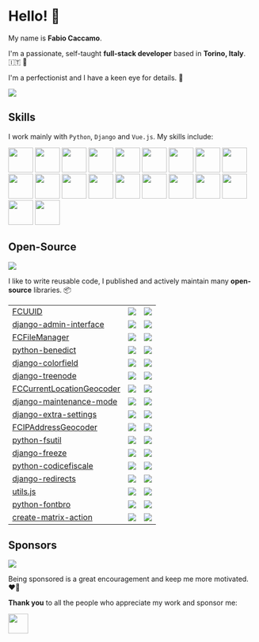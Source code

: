 # Hello! :wave: 

My name is **Fabio Caccamo**.

I'm a passionate, self-taught **full-stack developer** based in **Torino, Italy**. :it: :pinched_fingers:

I'm a perfectionist and I have a keen eye for details. 🧐 

[![](https://img.shields.io/twitter/follow/fabiocaccamo)](https://twitter.com/fabiocaccamo)

## Skills

I work mainly with `Python`, `Django` and `Vue.js`. My skills include:

<p>
    <img src="https://cdn.jsdelivr.net/gh/devicons/devicon/icons/python/python-original.svg" width="50" height="50" />
    <img src="https://cdn.jsdelivr.net/gh/devicons/devicon/icons/django/django-plain-wordmark.svg" width="50" height="50" />
    <img src="https://cdn.jsdelivr.net/gh/devicons/devicon/icons/mysql/mysql-original-wordmark.svg" width="50" height="50" />
    <img src="https://cdn.jsdelivr.net/gh/devicons/devicon/icons/postgresql/postgresql-plain-wordmark.svg" width="50" height="50" />
    <img src="https://cdn.jsdelivr.net/gh/devicons/devicon/icons/nginx/nginx-original.svg" width="50" height="50" />
    <img src="https://cdn.jsdelivr.net/gh/devicons/devicon/icons/bash/bash-original.svg" width="50" height="50" />
    <img src="https://cdn.jsdelivr.net/gh/devicons/devicon/icons/objectivec/objectivec-plain.svg" width="50" height="50" />
    <img src="https://cdn.jsdelivr.net/gh/devicons/devicon/icons/git/git-plain-wordmark.svg" width="50" height="50" />
    <img src="https://cdn.jsdelivr.net/gh/devicons/devicon/icons/nodejs/nodejs-plain-wordmark.svg" width="50" height="50" />
    <img src="https://cdn.jsdelivr.net/gh/devicons/devicon/icons/gulp/gulp-plain.svg" width="50" height="50" />
    <img src="https://cdn.jsdelivr.net/gh/devicons/devicon/icons/sass/sass-original.svg" width="50" height="50" />
    <img src="https://cdn.jsdelivr.net/gh/devicons/devicon/icons/javascript/javascript-original.svg" width="50" height="50" />
    <img src="https://cdn.jsdelivr.net/gh/devicons/devicon/icons/vuejs/vuejs-original-wordmark.svg" width="50" height="50" />
    <img src="https://cdn.jsdelivr.net/gh/devicons/devicon/icons/jquery/jquery-plain-wordmark.svg" width="50" height="50" />
    <img src="https://cdn.jsdelivr.net/gh/devicons/devicon/icons/handlebars/handlebars-original-wordmark.svg" width="50" height="50" />
    <img src="https://cdn.jsdelivr.net/gh/devicons/devicon/icons/mocha/mocha-plain.svg" width="50" height="50" />
    <img src="https://cdn.jsdelivr.net/gh/devicons/devicon/icons/html5/html5-plain-wordmark.svg" width="50" height="50" />
    <img src="https://cdn.jsdelivr.net/gh/devicons/devicon/icons/css3/css3-plain-wordmark.svg" width="50" height="50" />
    <img src="https://cdn.jsdelivr.net/gh/devicons/devicon/icons/bootstrap/bootstrap-plain-wordmark.svg" width="50" height="50" />
    <img src="https://cdn.jsdelivr.net/gh/devicons/devicon/icons/foundation/foundation-original-wordmark.svg" width="50" height="50" />
</p>

## Open-Source 

[![](https://img.shields.io/github/stars/fabiocaccamo?color=blueviolet&logo=github&label=github%20stars)](https://github.com/fabiocaccamo)

I like to write reusable code, I published and actively maintain many **open-source** libraries. 📦

<table>
    <tbody>
        <tr>
            <td>
                <a href="https://github.com/fabiocaccamo/FCUUID">FCUUID</a>
            </td>
            <td>
                <a href="https://github.com/fabiocaccamo/FCUUID/stargazers"><img src="https://img.shields.io/github/stars/fabiocaccamo/FCUUID" /></a>
            </td>
            <td>
                <a href="https://github.com/fabiocaccamo/FCUUID/issues"><img src="https://img.shields.io/github/issues/fabiocaccamo/FCUUID" /></a>
            </td>
        </tr>
        <tr>
            <td>
                <a href="https://github.com/fabiocaccamo/django-admin-interface">django-admin-interface</a>
            </td>
            <td>
                <a href="https://github.com/fabiocaccamo/django-admin-interface/stargazers"><img src="https://img.shields.io/github/stars/fabiocaccamo/django-admin-interface" /></a>
            </td>
            <td>
                <a href="https://github.com/fabiocaccamo/django-admin-interface/issues"><img src="https://img.shields.io/github/issues/fabiocaccamo/django-admin-interface" /></a>
            </td>
        </tr>
        <tr>
            <td>
                <a href="https://github.com/fabiocaccamo/FCFileManager">FCFileManager</a>
            </td>
            <td>
                <a href="https://github.com/fabiocaccamo/FCFileManager/stargazers"><img src="https://img.shields.io/github/stars/fabiocaccamo/FCFileManager" /></a>
            </td>
            <td>
                <a href="https://github.com/fabiocaccamo/FCFileManager/issues"><img src="https://img.shields.io/github/issues/fabiocaccamo/FCFileManager" /></a>
            </td>
        </tr>
        <tr>
            <td>
                <a href="https://github.com/fabiocaccamo/python-benedict">python-benedict</a>
            </td>
            <td>
                <a href="https://github.com/fabiocaccamo/python-benedict/stargazers"><img src="https://img.shields.io/github/stars/fabiocaccamo/python-benedict" /></a>
            </td>
            <td>
                <a href="https://github.com/fabiocaccamo/python-benedict/issues"><img src="https://img.shields.io/github/issues/fabiocaccamo/python-benedict" /></a>
            </td>
        </tr>
        <tr>
            <td>
                <a href="https://github.com/fabiocaccamo/django-colorfield">django-colorfield</a>
            </td>
            <td>
                <a href="https://github.com/fabiocaccamo/django-colorfield/stargazers"><img src="https://img.shields.io/github/stars/fabiocaccamo/django-colorfield" /></a>
            </td>
            <td>
                <a href="https://github.com/fabiocaccamo/django-colorfield/issues"><img src="https://img.shields.io/github/issues/fabiocaccamo/django-colorfield" /></a>
            </td>
        </tr>
        <tr>
            <td>
                <a href="https://github.com/fabiocaccamo/django-treenode">django-treenode</a>
            </td>
            <td>
                <a href="https://github.com/fabiocaccamo/django-treenode/stargazers"><img src="https://img.shields.io/github/stars/fabiocaccamo/django-treenode" /></a>
            </td>
            <td>
                <a href="https://github.com/fabiocaccamo/django-treenode/issues"><img src="https://img.shields.io/github/issues/fabiocaccamo/django-treenode" /></a>
            </td>
        </tr>
        <tr>
            <td>
                <a href="https://github.com/fabiocaccamo/FCCurrentLocationGeocoder">FCCurrentLocationGeocoder</a>
            </td>
            <td>
                <a href="https://github.com/fabiocaccamo/FCCurrentLocationGeocoder/stargazers"><img src="https://img.shields.io/github/stars/fabiocaccamo/FCCurrentLocationGeocoder" /></a>
            </td>
            <td>
                <a href="https://github.com/fabiocaccamo/FCCurrentLocationGeocoder/issues"><img src="https://img.shields.io/github/issues/fabiocaccamo/FCCurrentLocationGeocoder" /></a>
            </td>
        </tr>
        <tr>
            <td>
                <a href="https://github.com/fabiocaccamo/django-maintenance-mode">django-maintenance-mode</a>
            </td>
            <td>
                <a href="https://github.com/fabiocaccamo/django-maintenance-mode/stargazers"><img src="https://img.shields.io/github/stars/fabiocaccamo/django-maintenance-mode" /></a>
            </td>
            <td>
                <a href="https://github.com/fabiocaccamo/django-maintenance-mode/issues"><img src="https://img.shields.io/github/issues/fabiocaccamo/django-maintenance-mode" /></a>
            </td>
        </tr>
        <tr>
            <td>
                <a href="https://github.com/fabiocaccamo/django-extra-settings">django-extra-settings</a>
            </td>
            <td>
                <a href="https://github.com/fabiocaccamo/django-extra-settings/stargazers"><img src="https://img.shields.io/github/stars/fabiocaccamo/django-extra-settings" /></a>
            </td>
            <td>
                <a href="https://github.com/fabiocaccamo/django-extra-settings/issues"><img src="https://img.shields.io/github/issues/fabiocaccamo/django-extra-settings" /></a>
            </td>
        </tr>
        <tr>
            <td>
                <a href="https://github.com/fabiocaccamo/FCIPAddressGeocoder">FCIPAddressGeocoder</a>
            </td>
            <td>
                <a href="https://github.com/fabiocaccamo/FCIPAddressGeocoder/stargazers"><img src="https://img.shields.io/github/stars/fabiocaccamo/FCIPAddressGeocoder" /></a>
            </td>
            <td>
                <a href="https://github.com/fabiocaccamo/FCIPAddressGeocoder/issues"><img src="https://img.shields.io/github/issues/fabiocaccamo/FCIPAddressGeocoder" /></a>
            </td>
        </tr>
        <tr>
            <td>
                <a href="https://github.com/fabiocaccamo/python-fsutil">python-fsutil</a>
            </td>
            <td>
                <a href="https://github.com/fabiocaccamo/python-fsutil/stargazers"><img src="https://img.shields.io/github/stars/fabiocaccamo/python-fsutil" /></a>
            </td>
            <td>
                <a href="https://github.com/fabiocaccamo/python-fsutil/issues"><img src="https://img.shields.io/github/issues/fabiocaccamo/python-fsutil" /></a>
            </td>
        </tr>
        <tr>
            <td>
                <a href="https://github.com/fabiocaccamo/django-freeze">django-freeze</a>
            </td>
            <td>
                <a href="https://github.com/fabiocaccamo/django-freeze/stargazers"><img src="https://img.shields.io/github/stars/fabiocaccamo/django-freeze" /></a>
            </td>
            <td>
                <a href="https://github.com/fabiocaccamo/django-freeze/issues"><img src="https://img.shields.io/github/issues/fabiocaccamo/django-freeze" /></a>
            </td>
        </tr>
        <tr>
            <td>
                <a href="https://github.com/fabiocaccamo/python-codicefiscale">python-codicefiscale</a>
            </td>
            <td>
                <a href="https://github.com/fabiocaccamo/python-codicefiscale/stargazers"><img src="https://img.shields.io/github/stars/fabiocaccamo/python-codicefiscale" /></a>
            </td>
            <td>
                <a href="https://github.com/fabiocaccamo/python-codicefiscale/issues"><img src="https://img.shields.io/github/issues/fabiocaccamo/python-codicefiscale" /></a>
            </td>
        </tr>
        <tr>
            <td>
                <a href="https://github.com/fabiocaccamo/django-redirects">django-redirects</a>
            </td>
            <td>
                <a href="https://github.com/fabiocaccamo/django-redirects/stargazers"><img src="https://img.shields.io/github/stars/fabiocaccamo/django-redirects" /></a>
            </td>
            <td>
                <a href="https://github.com/fabiocaccamo/django-redirects/issues"><img src="https://img.shields.io/github/issues/fabiocaccamo/django-redirects" /></a>
            </td>
        </tr>
        <tr>
            <td>
                <a href="https://github.com/fabiocaccamo/utils.js">utils.js</a>
            </td>
            <td>
                <a href="https://github.com/fabiocaccamo/utils.js/stargazers"><img src="https://img.shields.io/github/stars/fabiocaccamo/utils.js" /></a>
            </td>
            <td>
                <a href="https://github.com/fabiocaccamo/utils.js/issues"><img src="https://img.shields.io/github/issues/fabiocaccamo/utils.js" /></a>
            </td>
        </tr>
        <tr>
            <td>
                <a href="https://github.com/fabiocaccamo/python-fontbro">python-fontbro</a>
            </td>
            <td>
                <a href="https://github.com/fabiocaccamo/python-fontbro/stargazers"><img src="https://img.shields.io/github/stars/fabiocaccamo/python-fontbro" /></a>
            </td>
            <td>
                <a href="https://github.com/fabiocaccamo/python-fontbro/issues"><img src="https://img.shields.io/github/issues/fabiocaccamo/python-fontbro" /></a>
            </td>
        </tr>
        <tr>
            <td>
                <a href="https://github.com/fabiocaccamo/create-matrix-action">create-matrix-action</a>
            </td>
            <td>
                <a href="https://github.com/fabiocaccamo/create-matrix-action/stargazers"><img src="https://img.shields.io/github/stars/fabiocaccamo/create-matrix-action" /></a>
            </td>
            <td>
                <a href="https://github.com/fabiocaccamo/create-matrix-action/issues"><img src="https://img.shields.io/github/issues/fabiocaccamo/create-matrix-action" /></a>
            </td>
        </tr>
    </tbody>
</table>

## Sponsors

[![](https://img.shields.io/github/sponsors/fabiocaccamo?color=blueviolet&logo=github&logoColor=white&label=github%20sponsors)](https://github.com/sponsors/fabiocaccamo)

Being sponsored is a great encouragement and keep me more motivated. :heart_on_fire: 

**Thank you** to all the people who appreciate my work and sponsor me:

<!-- <a href="https://github.com/hudgeon" title="Doug Hudgeon"><img src="https://avatars.githubusercontent.com/u/4327239" width="40" height="40"></a> -->
<a href="https://github.com/VaeterchenFrost" title="Martin Röbke"><img src="https://avatars.githubusercontent.com/u/21226535" width="40" height="40"></a>

